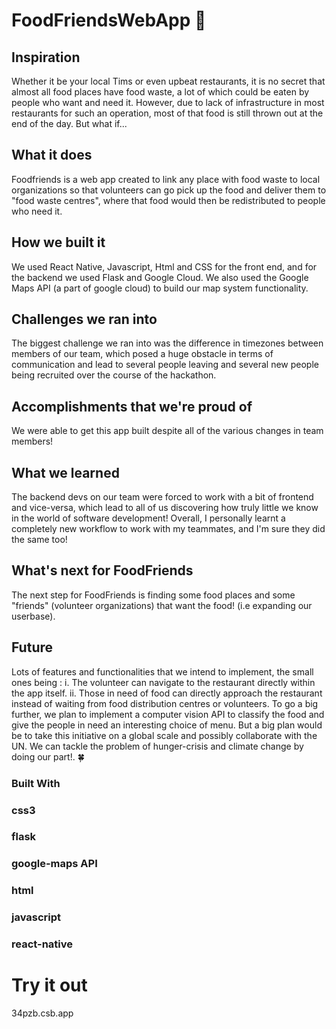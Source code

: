 # FoodFriendsWebApp :bread:
## Inspiration

Whether it be your local Tims or even upbeat restaurants, it is no secret that almost all food places have food waste, a lot of which could be eaten by people who want and need it. However, due to lack of infrastructure in most restaurants for such an operation, most of that food is still thrown out at the end of the day. But what if...

## What it does

Foodfriends is a web app created to link any place with food waste to local organizations so that volunteers can go pick up the food and deliver them to "food waste centres", where that food would then be redistributed to people who need it.

## How we built it

We used React Native, Javascript, Html and CSS for the front end, and for the backend we used Flask and Google Cloud. We also used the Google Maps API (a part of google cloud) to build our map system functionality.

## Challenges we ran into

The biggest challenge we ran into was the difference in timezones between members of our team, which posed a huge obstacle in terms of communication and lead to several people leaving and several new people being recruited over the course of the hackathon.

## Accomplishments that we're proud of

We were able to get this app built despite all of the various changes in team members!

## What we learned

The backend devs on our team were forced to work with a bit of frontend and vice-versa, which lead to all of us discovering how truly little we know in the world of software development! Overall, I personally learnt a completely new workflow to work with my teammates, and I'm sure they did the same too!

## What's next for FoodFriends

The next step for FoodFriends is finding some food places and some "friends" (volunteer organizations) that want the food! (i.e expanding our userbase).

## Future 

Lots of features and functionalities that we intend to implement, the small ones being : 
        i. The volunteer can navigate to the restaurant directly within the app itself.
        ii. Those in need of food can directly approach the restaurant instead of waiting from food distribution centres or volunteers.
    To go a big further, we plan to implement a computer vision API to classify the food and give the people in need an interesting choice of menu.
But a big plan would be to take this initiative on a global scale and possibly collaborate with the UN. We can tackle the problem of hunger-crisis and climate change by doing our part!. 	:four_leaf_clover:

### Built With
### css3
### flask
### google-maps API
### html
### javascript
### react-native

# Try it out
 34pzb.csb.app
